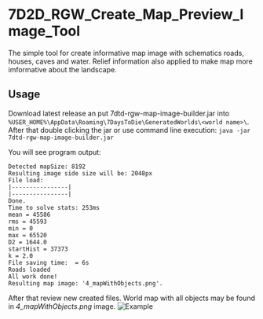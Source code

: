 # 7D2D_RGW_Create_Map_Preview_Image_Tool
The simple tool for create informative map image with schematics roads, houses, caves and water. Relief information also applied to make map more imformative about the landscape.

## Usage
Download latest release an put 7dtd-rgw-map-image-builder.jar into `%USER_HOME%\AppData\Roaming\7DaysToDie\GeneratedWorlds\<world name>\`.
After that double clicking the jar or use command line execution:
`java -jar 7dtd-rgw-map-image-builder.jar`

You will see program output:
```
Detected mapSize: 8192
Resulting image side size will be: 2048px
File load:
|----------------|
|----------------|
Done.
Time to solve stats: 253ms
mean = 45586
rms = 45593
min = 0
max = 65520
D2 = 1644.0
startHist = 37373
k = 2.0
File saving time:  = 6s
Roads loaded
All work done!
Resulting map image: '4_mapWithObjects.png'.
```

After that review new created files. World map with all objects may be found in *4_mapWithObjects.png* image.
![Example](https://drive.google.com/uc?export=download&id=1hcLq6xomVYWAzoHsWW_E8ydCaemAvEF_)
